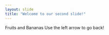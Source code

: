 ```yaml
---
layout: slide
title: "Welcome to our second slide!"
---
```

Fruits and Bananas
Use the left arrow to go back!
